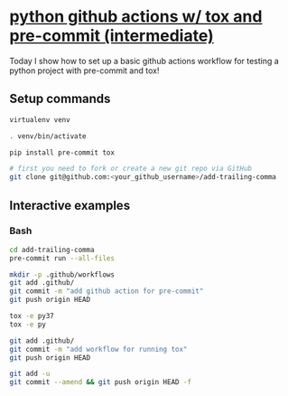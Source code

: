 # [python github actions w/ tox and pre-commit (intermediate)](https://youtu.be/KKJL8bM4cis)

Today I show how to set up a basic github actions workflow for testing a python project with pre-commit and tox!

## Setup commands

```bash
virtualenv venv

. venv/bin/activate

pip install pre-commit tox

# first you need to fork or create a new git repo via GitHub
git clone git@github.com:<your_github_username>/add-trailing-comma
```

## Interactive examples

### Bash

```bash
cd add-trailing-comma
pre-commit run --all-files

mkdir -p .github/workflows
git add .github/
git commit -m "add github action for pre-commit"
git push origin HEAD

tox -e py37
tox -e py

git add .github/
git commit -m "add workflow for running tox"
git push origin HEAD

git add -u
git commit --amend && git push origin HEAD -f
```
